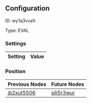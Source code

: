 # <nil>
## Configuration
ID:  wy1q3vva1r

Type: EVAL 


### Settings
| Setting | Value  |
| :------------------------ | ---------------------------------------- |
 




### Position
| Previous Nodes | Future Nodes |
| :------------- | ------------ |
| [jb2xut5506](./jb2xut5506.md) | [sili5r3wur](./sili5r3wur.md) |